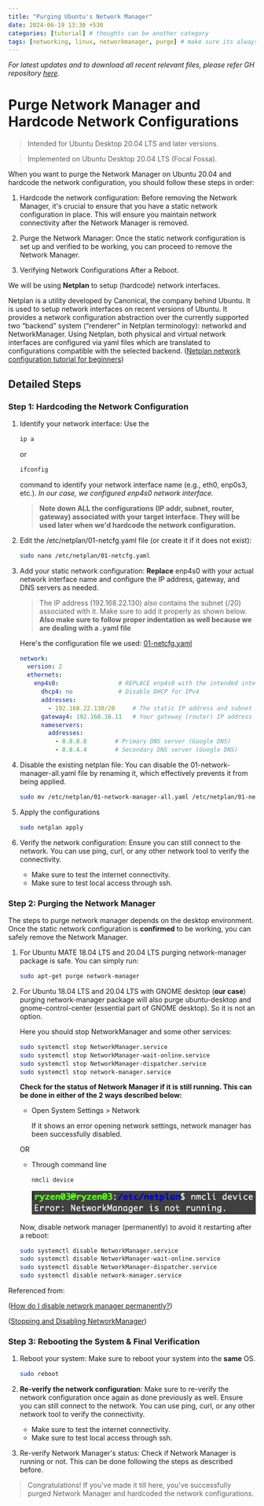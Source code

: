 ```yaml
---
title: "Purging Ubuntu's Network Manager"
date: 2024-06-19 13:30 +530
categories: [tutorial] # thoughts can be another category
tags: [networking, linux, networkmanager, purge] # make sure its always lower case
---
```


*For latest updates and to download all recent relevant files, please refer GH repository [here](https://github.com/primeDevansh/purgeNetworkManager/tree/main).*

# Purge Network Manager and Hardcode Network Configurations

> Intended for Ubuntu Desktop 20.04 LTS and later versions.

> Implemented on Ubuntu Desktop 20.04 LTS (Focal Fossa).

When you want to purge the Network Manager on Ubuntu 20.04 and hardcode the network configuration, you should follow these steps in order:

1. Hardcode the network configuration: Before removing the Network Manager, it's crucial to ensure that you have a static network configuration in place. This will ensure you maintain network connectivity after the Network Manager is removed.

2. Purge the Network Manager: Once the static network configuration is set up and verified to be working, you can proceed to remove the Network Manager.

3. Verifying Network Configurations After a Reboot.

We will be using **Netplan** to setup (hardcode) network interfaces.

Netplan is a utility developed by Canonical, the company behind Ubuntu. It is used to setup network interfaces on recent versions of Ubuntu. It provides a network configuration abstraction over the currently supported two “backend” system (“renderer” in Netplan terminology): networkd and NetworkManager. Using Netplan, both physical and virtual network interfaces are configured via yaml files which are translated to configurations compatible with the selected backend. ([Netplan network configuration tutorial for beginners](https://linuxconfig.org/netplan-network-configuration-tutorial-for-beginners))

## Detailed Steps

### Step 1: Hardcoding the Network Configuration

1. Identify your network interface: Use the 
    ```bash
    ip a
    ```
    or 
    ```bash
    ifconfig
    ```
    command to identify your network interface name (e.g., eth0, enp0s3, etc.).
    *In our case, we configured enp4s0 network interface.*

    > **Note down ALL the configurations (IP addr, subnet, router, gateway) associated with your target interface. They will be used later when we'd hardcode the network configuration.**

2. Edit the /etc/netplan/01-netcfg.yaml file (or create it if it does not exist):

    ```bash
    sudo nano /etc/netplan/01-netcfg.yaml
    ```

3. Add your static network configuration: **Replace** enp4s0 with your actual network interface name and configure the IP address, gateway, and DNS servers as needed. 

    > The IP address (192.168.22.130) also contains the subnet (/20) associated with it. Make sure to add it properly as shown below. **Also make sure to follow proper indentation as well because we are dealing with a .yaml file**

    Here's the configuration file we used: [01-netcfg.yaml](/assets/posts_assets/2024-06-19-Purging-Ubuntu's-Network-Manager/01-netcfg.yaml)

    ```yaml
    network:
      version: 2
      ethernets:
        enp4s0:                 # REPLACE enp4s0 with the intended interface name
          dhcp4: no             # Disable DHCP for IPv4
          addresses:
            - 192.168.22.130/20     # The static IP address and subnet mask
          gateway4: 192.168.16.11   # Your gateway (router) IP address
          nameservers:
            addresses:
              - 8.8.8.8        # Primary DNS server (Google DNS)
              - 8.8.4.4        # Secondary DNS server (Google DNS)
    ```

4. Disable the existing netplan file: You can disable the 01-network-manager-all.yaml file by renaming it, which effectively prevents it from being applied.

    ```bash
    sudo mv /etc/netplan/01-network-manager-all.yaml /etc/netplan/01-network-manager-all.yaml.bak
    ```

5. Apply the configurations

    ```bash
    sudo netplan apply
    ```

6. Verify the network configuration: Ensure you can still connect to the network. You can use ping, curl, or any other network tool to verify the connectivity.

    - Make sure to test the internet connectivity.
    - Make sure to test local access through ssh.

### Step 2: Purging the Network Manager

The steps to purge network manager depends on the desktop environment. Once the static network configuration is **confirmed** to be working, you can safely remove the Network Manager. 

1. For Ubuntu MATE 18.04 LTS and 20.04 LTS purging network-manager package is safe. You can simply run:

    ```bash
    sudo apt-get purge network-manager
    ```

2. For Ubuntu 18.04 LTS and 20.04 LTS with GNOME desktop (**our case**) purging network-manager package will also purge ubuntu-desktop and gnome-control-center (essential part of GNOME desktop). So it is not an option.

    Here you should stop NetworkManager and some other services:

    ```bash
    sudo systemctl stop NetworkManager.service
    sudo systemctl stop NetworkManager-wait-online.service
    sudo systemctl stop NetworkManager-dispatcher.service
    sudo systemctl stop network-manager.service
    ```

    **Check for the status of Network Manager if it is still running. This can be done in either of the 2 ways described below:**

    - Open System Settings > Network

        If it shows an error opening network settings, network manager has been successfully disabled.

    OR 

    - Through command line

        ```bash
        nmcli device
        ```

        ![NM is not running](/assets/posts_assets/2024-06-19-Purging-Ubuntu's-Network-Manager/nmcli_device.png)

    Now, disable network manager (permanently) to avoid it restarting after a reboot:

    ```bash
    sudo systemctl disable NetworkManager.service
    sudo systemctl disable NetworkManager-wait-online.service
    sudo systemctl disable NetworkManager-dispatcher.service
    sudo systemctl disable network-manager.service
    ```

Referenced from:

([How do I disable network manager permanently?](https://askubuntu.com/questions/1091653/how-do-i-disable-network-manager-permanently))

([Stopping and Disabling NetworkManager](https://help.ubuntu.com/community/NetworkManager#Stopping_and_Disabling_NetworkManager))

### Step 3: Rebooting the System & Final Verification

1. Reboot your system: Make sure to reboot your system into the **same** OS.

    ```bash
    sudo reboot
    ```

2. **Re-verify the network configuration**: Make sure to re-verify the network configuration once again as done previously as well. Ensure you can still connect to the network. You can use ping, curl, or any other network tool to verify the connectivity.

    - Make sure to test the internet connectivity.
    - Make sure to test local access through ssh.

3. Re-verify Network Manager's status: Check if Network Manager is running or not. This can be done following the steps as described before.

> Congratulations! If you've made it till here, you've successfully purged Network Manager and hardcoded the network configurations.